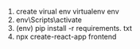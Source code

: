 1. create virual env virtualenv env
2. env\Scripts\activate
3. (env) pip install -r requirements. txt
4. npx create-react-app frontend
